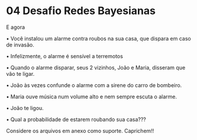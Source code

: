 # 04 Desafio Redes Bayesianas

E agora

• Você
instalou um alarme contra roubos na sua casa, que dispara em caso de invasão.


• Infelizmente,
o alarme é sensível a terremotos


• Quando
o alarme disparar, seus 2 vizinhos, João e Maria, disseram que vão te ligar.


• João
às vezes confunde o alarme com a sirene do carro de bombeiro.


• Maria
ouve música num volume alto e nem sempre escuta o alarme.


• João
te ligou.


• Qual
a probabilidade de estarem roubando sua casa??? 

Considere os arquivos em anexo como suporte. Caprichem!!